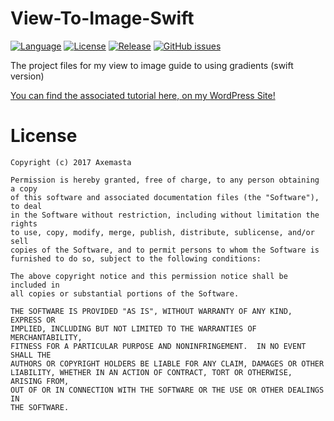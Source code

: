 # View-To-Image-Swift
[![Language](https://img.shields.io/badge/Language-Swift-brightgreen.svg)]() [![License](https://img.shields.io/github/license/mashape/apistatus.svg)]() [![Release](https://img.shields.io/badge/Release-v1.0-blue.svg)]()
[![GitHub issues](https://img.shields.io/github/issues/Axemasta/ScrollingViewExample-XAM.svg)](https://github.com/Axemasta/View-To-Image-Swift/issues)

The project files for my view to image guide to using gradients (swift version)

[You can find the associated tutorial here, on my WordPress Site!](https://alexduffell.wordpress.com/2017/12/19/how-to-make-a-uiimage-from-a-uiview-gradients/)

[](https://alexduffell.files.wordpress.com/2017/12/gradients.png)
# License

```
Copyright (c) 2017 Axemasta
    
Permission is hereby granted, free of charge, to any person obtaining a copy
of this software and associated documentation files (the "Software"), to deal
in the Software without restriction, including without limitation the rights
to use, copy, modify, merge, publish, distribute, sublicense, and/or sell
copies of the Software, and to permit persons to whom the Software is
furnished to do so, subject to the following conditions:
    
The above copyright notice and this permission notice shall be included in
all copies or substantial portions of the Software.
    
THE SOFTWARE IS PROVIDED "AS IS", WITHOUT WARRANTY OF ANY KIND, EXPRESS OR
IMPLIED, INCLUDING BUT NOT LIMITED TO THE WARRANTIES OF MERCHANTABILITY,
FITNESS FOR A PARTICULAR PURPOSE AND NONINFRINGEMENT.  IN NO EVENT SHALL THE
AUTHORS OR COPYRIGHT HOLDERS BE LIABLE FOR ANY CLAIM, DAMAGES OR OTHER
LIABILITY, WHETHER IN AN ACTION OF CONTRACT, TORT OR OTHERWISE, ARISING FROM,
OUT OF OR IN CONNECTION WITH THE SOFTWARE OR THE USE OR OTHER DEALINGS IN
THE SOFTWARE.
```
